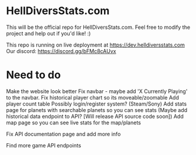 # HellDiversStats.com

This will be the official repo for HellDiversStats.com.  Feel free to modify the project and help out if you'd like! :)

This repo is running on live deployment at https://dev.helldiversstats.com
Our discord: https://discord.gg/bFMc8cAUvx

# Need to do

Make the website look better
    Fix navbar - maybe add 'X Currently Playing' to the navbar. 
 Fix historical player chart so its moveable/zoomable
 Add player count table
 Possibly login/register system? (Steam/Sony)
 Add stats page for planets with searchable planets so you can see stats (Maybe add historical data endpoint to API? [Will release API source code soon])
 Add map page so you can see live stats for the map/planets

 Fix API documentation page and add more info



 Find more game API endpoints